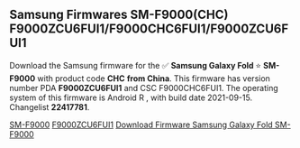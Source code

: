 <h2>Samsung Firmwares SM-F9000(CHC) F9000ZCU6FUI1/F9000CHC6FUI1/F9000ZCU6FUI1</h2>
Download the Samsung firmware for the ✅ <strong>Samsung Galaxy Fold </strong> ⭐ <strong>SM-F9000</strong> with product code <strong>CHC</strong> <strong> from China</strong>. This firmware has version number PDA <strong>F9000ZCU6FUI1</strong> and CSC F9000CHC6FUI1. The operating system of this firmware is Android R , with build date 2021-09-15. Changelist <strong>22417781</strong>.


[SM-F9000](https://samfirm.shop/samsung/model/SM-F9000)
[F9000ZCU6FUI1](https://samfirm.shop/samsung/pda/F9000ZCU6FUI1)
[Download Firmware Samsung Galaxy Fold SM-F9000](https://samfirm.shop/samsung/firmware/456736)
